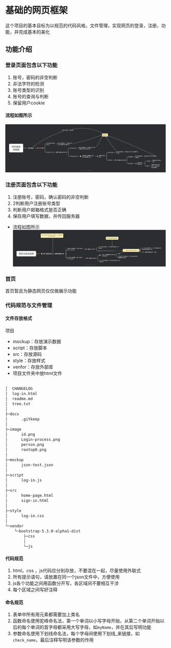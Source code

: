 # 基础的网页框架
这个项目的基本目标为以规范的代码风格，文件管理，实现网页的登录，注册，功能，并完成基本的美化

## 功能介绍
### 登录页面包含以下功能

1. 账号，密码的非空判断
2. 非法字符的检测
3. 账号类型的识别
4. 账号的查询与判断
5. 保留用户cookie

#### 流程如图所示
![网页登录流程图](image/Login-process.png)


### 注册页面包含以下功能
1. 注册账号，密码，确认密码的非空判断
2. 2判断用户注册账号类型
3. 判断用户邮箱格式是否正确
4. 保存用户填写数据，并传回服务器

- 流程如图所示
![网页注册流程图](image/registration-process.png)

### 首页
首页暂且为静态网页仅仅做展示功能

### 代码规范与文件管理
#### 文件存放格式

项目

* mockup：存放演示数据
* script：存放脚本
* src：存放源码
* style：存放样式
* venfor：存放外部库
* 项目文件夹中放html文件
    
```

│  CHANGELOG
│  log-in.html
│  readme.md
│  tree.txt
│  
├─docs
│      .gitkeep
│      
├─image
│      id.png
│      Login-process.png
│      person.png
│      rootop0.png
│      
├─mockup
│      json-test.json
│      
├─script
│      log-in.js
│      
├─src
│      home-page.html
│      sign-in.html
│      
├─style
│      log-in.css
│      
└─vendor
    └─bootstrap-5.3.0-alpha1-dist
        ├─css
        │     
        └─js

```

#### 代码规范

1. html，css ，js代码应分别存放，不要混在一起，尽量使用外联式
2. 所有提示语句，请放置在同一个json文件中，方便使用
3. js各个功能之间用函数分开写，各区域间不要相互干涉
4. 每个区域之间写好注释

#### 命名规范
1. 表单中所有用元素都需要加上类名
2. 函数命名使用驼峰命名法，第一个单词以小写字母开始，从第二个单词开始以后的每个单词的首字母都采用大写字母，如`myName`，并在其后写明功能
3. 参数命名使用下划线命名法，每个字母间使用下划线_来链接，如`check_name`，最后注释写明该参数的作用


